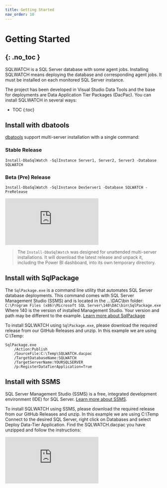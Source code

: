 ```yaml
---
title: Getting Started
nav_order: 10
---
```


# Getting Started
{: .no_toc }
---

SQLWATCH is a SQL Server database with some agent jobs. Installing SQLWATCH means deploying the database and corresponding agent jobs. 
It must be installed on each monitored SQL Server instance. 

The project has been developed in Visual Studio Data Tools and the base for deployments are Data Application Tier Packages (DacPac). 
You can install SQLWATCH in several ways:

- TOC
{:toc}

## Install with dbatools

[dbatools](https://dbatools.io/) support multi-server installation with a single command:

### Stable Release

```
Install-DbaSqlWatch -SqlInstance Server1, Server2, Server3 -Database SQLWATCH
```

### Beta (Pre) Release

```
Install-DbaSqlWatch -SqlInstance DevServer1 -Database SQLWATCH -PreRelease
```

<div class="responsive-iframe-container responsive-iframe-container-4-3">
  <iframe class="responsive-iframe" src="https://www.youtube-nocookie.com/embed/W38osuBv_Q8" frameborder="0" allow="accelerometer; autoplay; encrypted-media; gyroscope; picture-in-picture" allowfullscreen></iframe>
</div>

>The `Install-DbaSqlWatch` was designed for unattended multi-server installations. It will download the latest release and unpack it, including the Power BI dashboard, into its own temporary directory.

## Install with SqlPackage

The `SqlPackage.exe` is a command line utility that automates SQL Server database deployments. This command comes with SQL Server Management Studio (SSMS) and is located in the ...\DAC\bin folder: `C:\Program Files (x86)\Microsoft SQL Server\140\DAC\bin\SqlPackage.exe` Where 140 is the version of installed Management Studio. Your version and path may be different to the example. [Learn more about SqlPackage](https://docs.microsoft.com/en-us/sql/tools/sqlpackage)

To install SQLWATCH using `SqlPackage.exe`, please download the required release from our GitHub Releases and unzip. In this example we are using C:\Temp:

```
SqlPackage.exe 
    /Action:Publish 
    /SourceFile:C:\Temp\SQLWATCH.dacpac 
    /TargetDatabaseName:SQLWATCH 
    /TargetServerName:YOURSQLSERVER 
    /p:RegisterDataTierApplication=True
```

## Install with SSMS

SQL Server Management Studio (SSMS) is a free, integrated development environment (IDE) for SQL Server. [Learn more about SSMS](https://docs.microsoft.com/en-us/sql/ssms/download-sql-server-management-studio-ssms).

To install SQLWATCH using SSMS, please download the required release from our GitHub Releases and unzip. In this example we are using C:\Temp
Connect to the desired SQL Server, right click on Databases and select Deploy Data-Tier Application. Find the SQLWATCH.dacpac you have unzipped and follow the instructions:


<div class="responsive-iframe-container responsive-iframe-container-4-3">
  <iframe class="responsive-iframe" src="https://www.youtube-nocookie.com/embed/caufO79tKo4" frameborder="0" allow="accelerometer; autoplay; encrypted-media; gyroscope; picture-in-picture" allowfullscreen></iframe>
</div>
